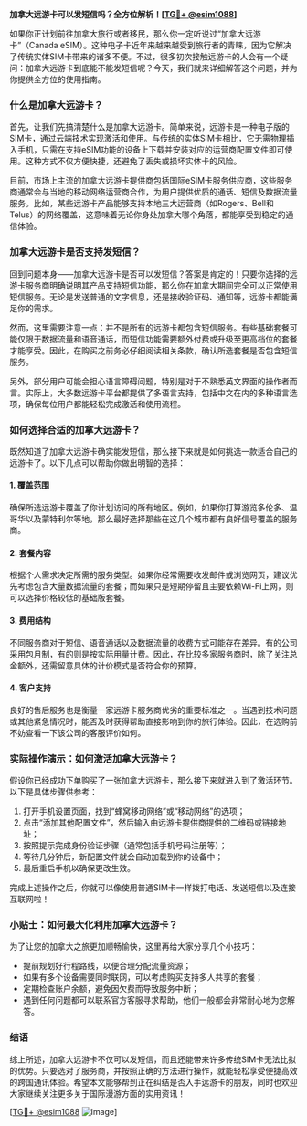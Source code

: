 **加拿大远游卡可以发短信吗？全方位解析！[[TG💪+ @esim1088](https://t.me/s/esim1088)]**

如果你正计划前往加拿大旅行或者移民，那么你一定听说过“加拿大远游卡”（Canada eSIM）。这种电子卡近年来越来越受到旅行者的青睐，因为它解决了传统实体SIM卡带来的诸多不便。不过，很多初次接触远游卡的人会有一个疑问：加拿大远游卡到底能不能发短信呢？今天，我们就来详细解答这个问题，并为你提供全方位的使用指南。

### 什么是加拿大远游卡？

首先，让我们先搞清楚什么是加拿大远游卡。简单来说，远游卡是一种电子版的SIM卡，通过云端技术实现激活和使用。与传统的实体SIM卡相比，它无需物理插入手机，只需在支持eSIM功能的设备上下载并安装对应的运营商配置文件即可使用。这种方式不仅方便快捷，还避免了丢失或损坏实体卡的风险。

目前，市场上主流的加拿大远游卡提供商包括国际eSIM卡服务供应商，这些服务商通常会与当地的移动网络运营商合作，为用户提供优质的通话、短信及数据流量服务。比如，某些远游卡产品能够支持本地三大运营商（如Rogers、Bell和Telus）的网络覆盖，这意味着无论你身处加拿大哪个角落，都能享受到稳定的通信体验。

### 加拿大远游卡是否支持发短信？

回到问题本身——加拿大远游卡是否可以发短信？答案是肯定的！只要你选择的远游卡服务商明确说明其产品支持短信功能，那么你在加拿大期间完全可以正常使用短信服务。无论是发送普通的文字信息，还是接收验证码、通知等，远游卡都能满足你的需求。

然而，这里需要注意一点：并不是所有的远游卡都包含短信服务。有些基础套餐可能仅限于数据流量和语音通话，而短信功能需要额外付费或升级至更高档位的套餐才能享受。因此，在购买之前务必仔细阅读相关条款，确认所选套餐是否包含短信服务。

另外，部分用户可能会担心语言障碍问题，特别是对于不熟悉英文界面的操作者而言。实际上，大多数远游卡平台都提供了多语言支持，包括中文在内的多种语言选项，确保每位用户都能轻松完成激活和使用流程。

### 如何选择合适的加拿大远游卡？

既然知道了加拿大远游卡确实能发短信，那么接下来就是如何挑选一款适合自己的远游卡了。以下几点可以帮助你做出明智的选择：

#### 1. **覆盖范围**
   确保所选远游卡覆盖了你计划访问的所有地区。例如，如果你打算游览多伦多、温哥华以及蒙特利尔等地，那么最好选择那些在这几个城市都有良好信号覆盖的服务商。

#### 2. **套餐内容**
   根据个人需求决定所需的服务类型。如果你经常需要收发邮件或浏览网页，建议优先考虑包含大量数据流量的套餐；而如果只是短期停留且主要依赖Wi-Fi上网，则可以选择价格较低的基础版套餐。

#### 3. **费用结构**
   不同服务商对于短信、语音通话以及数据流量的收费方式可能存在差异。有的公司采用包月制，有的则是按实际用量计费。因此，在比较多家服务商时，除了关注总金额外，还需留意具体的计价模式是否符合你的预算。

#### 4. **客户支持**
   良好的售后服务也是衡量一家远游卡服务商优劣的重要标准之一。当遇到技术问题或其他紧急情况时，能否及时获得帮助直接影响到你的旅行体验。因此，在选购前不妨查看一下该公司的客服评价如何。

### 实际操作演示：如何激活加拿大远游卡？

假设你已经成功下单购买了一张加拿大远游卡，那么接下来就进入到了激活环节。以下是具体步骤供参考：

1. 打开手机设置页面，找到“蜂窝移动网络”或“移动网络”的选项；
2. 点击“添加其他配置文件”，然后输入由远游卡提供商提供的二维码或链接地址；
3. 按照提示完成身份验证步骤（通常包括手机号码注册等）；
4. 等待几分钟后，新配置文件就会自动加载到你的设备中；
5. 最后重启手机以确保更改生效。

完成上述操作之后，你就可以像使用普通SIM卡一样拨打电话、发送短信以及连接互联网啦！

### 小贴士：如何最大化利用加拿大远游卡？

为了让您的加拿大之旅更加顺畅愉快，这里再给大家分享几个小技巧：

- 提前规划好行程路线，以便合理分配流量资源；
- 如果有多个设备需要同时联网，可以考虑购买支持多人共享的套餐；
- 定期检查账户余额，避免因欠费而导致服务中断；
- 遇到任何问题都可以联系官方客服寻求帮助，他们一般都会非常耐心地为您解答。

### 结语

综上所述，加拿大远游卡不仅可以发短信，而且还能带来许多传统SIM卡无法比拟的优势。只要选对了服务商，并按照正确的方法进行操作，就能轻松享受便捷高效的跨国通讯体验。希望本文能够帮到正在纠结是否入手远游卡的朋友，同时也欢迎大家继续关注更多关于国际漫游方面的实用资讯！

[[TG💪+ @esim1088](https://t.me/s/esim1088) ![Image](https://i.postimg.cc/4NQfJmqS/Snipaste-2025-05-13-00-14-12.png)]